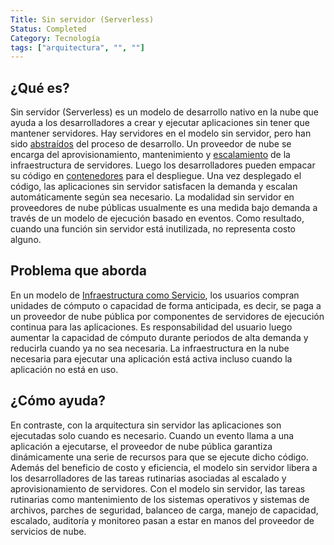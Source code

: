 ```yaml
---
Title: Sin servidor (Serverless)
Status: Completed
Category: Tecnología
tags: ["arquitectura", "", ""]
---
```


## ¿Qué es?

Sin servidor (Serverless) es un modelo de desarrollo nativo en la nube que ayuda a los desarrolladores a
crear y ejecutar aplicaciones sin tener que mantener servidores.
Hay servidores en el modelo sin servidor, pero han sido [abstraídos](/es/abstraction/) del proceso de desarrollo.
Un proveedor de nube se encarga del aprovisionamiento, mantenimiento y [escalamiento](/es/scalability/) de la infraestructura de servidores.
Luego los desarrolladores pueden empacar su código en [contenedores](/es/containers/) para el despliegue.
Una vez desplegado el código, las aplicaciones sin servidor satisfacen la demanda y escalan automáticamente según sea necesario.
La modalidad sin servidor en proveedores de nube públicas usualmente es una medida bajo demanda a través de un modelo de ejecución basado en eventos.
Como resultado, cuando una función sin servidor está inutilizada, no representa costo alguno.

## Problema que aborda

En un modelo de [Infraestructura como Servicio](/es/infraestructura-as-a-service/),
los usuarios compran unidades de cómputo o capacidad de forma anticipada, es decir, se paga a un proveedor de nube pública por componentes de servidores de ejecución continua para las aplicaciones.
Es responsabilidad del usuario luego aumentar la capacidad de cómputo durante periodos de alta demanda y
reducirla cuando ya no sea necesaria.
La infraestructura en la nube necesaria para ejecutar una aplicación está activa incluso cuando la aplicación no está en uso.

## ¿Cómo ayuda?

En contraste, con la arquitectura sin servidor las aplicaciones son ejecutadas solo cuando es necesario.
Cuando un evento llama a una aplicación a ejecutarse, el proveedor de nube pública garantiza dinámicamente una serie de recursos para que se ejecute dicho código.
Además del beneficio de costo y eficiencia,
el modelo sin servidor libera a los desarrolladores de las tareas rutinarias asociadas al escalado y aprovisionamiento de servidores.
Con el modelo sin servidor, las tareas rutinarias como mantenimiento de los sistemas operativos y sistemas de archivos, parches de seguridad,
balanceo de carga, manejo de capacidad, escalado, auditoría y monitoreo pasan a estar en manos del proveedor de servicios de nube.